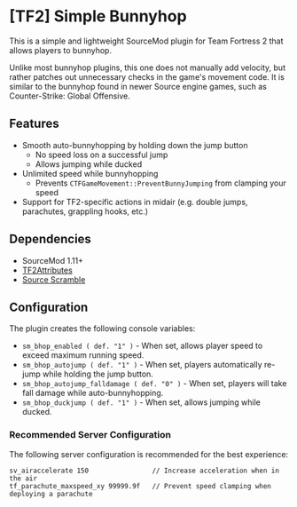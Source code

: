 # [TF2] Simple Bunnyhop

This is a simple and lightweight SourceMod plugin for Team Fortress 2 that allows players to bunnyhop.

Unlike most bunnyhop plugins, this one does not manually add velocity, but rather patches out unnecessary checks in the
game's movement code.
It is similar to the bunnyhop found in newer Source engine games, such as Counter-Strike: Global Offensive.

## Features

* Smooth auto-bunnyhopping by holding down the jump button
    * No speed loss on a successful jump
    * Allows jumping while ducked
* Unlimited speed while bunnyhopping
    * Prevents `CTFGameMovement::PreventBunnyJumping` from clamping your speed
* Support for TF2-specific actions in midair (e.g. double jumps, parachutes, grappling hooks, etc.)

## Dependencies

* SourceMod 1.11+
* [TF2Attributes](https://github.com/FlaminSarge/tf2attributes)
* [Source Scramble](https://github.com/nosoop/SMExt-SourceScramble)

## Configuration

The plugin creates the following console variables:

* `sm_bhop_enabled ( def. "1" )` - When set, allows player speed to exceed maximum running speed.
* `sm_bhop_autojump ( def. "1" )` - When set, players automatically re-jump while holding the jump button.
* `sm_bhop_autojump_falldamage ( def. "0" )` - When set, players will take fall damage while auto-bunnyhopping.
* `sm_bhop_duckjump ( def. "1" )` - When set, allows jumping while ducked.

### Recommended Server Configuration

The following server configuration is recommended for the best experience:

```
sv_airaccelerate 150                // Increase acceleration when in the air
tf_parachute_maxspeed_xy 99999.9f   // Prevent speed clamping when deploying a parachute
```
